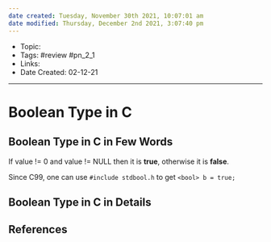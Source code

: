 ```yaml
---
date created: Tuesday, November 30th 2021, 10:07:01 am
date modified: Thursday, December 2nd 2021, 3:07:40 pm
---
```


- Topic:
- Tags: #review #pn_2_1
- Links:
- Date Created: 02-12-21

---

# Boolean Type in C

## Boolean Type in C in Few Words

If value != 0 and value != NULL then it is **true**, otherwise it is **false**.

Since C99, one can use `#include stdbool.h` to get `<bool> b = true;`

## Boolean Type in C in Details

## References
